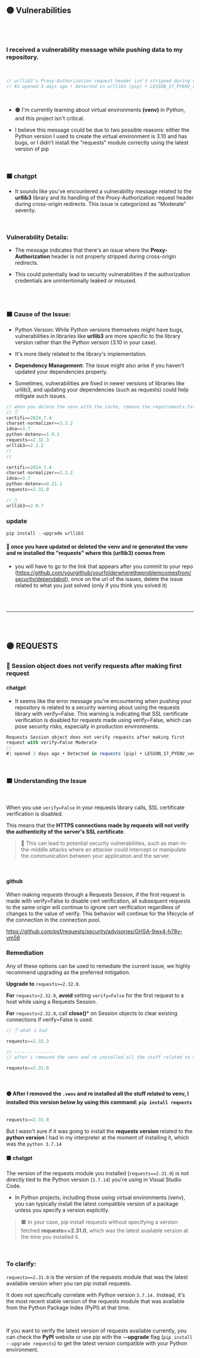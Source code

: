 ## 🟡 Vulnerabilities

<br>
<br>


### I received a vulnerability message while pushing data to my repository.

<br>

```javascript
// urllib3's Proxy-Authorization request header isn't stripped during cross-origin redirects Moderate
// #2 opened 3 days ago • Detected in urllib3 (pip) • LESSON_17_PYENV_venv_test/requirements.txt
```

<br>

- 🟠 I'm currently learning about virtual environments **(venv)** in Python, and this project isn't critical.

- I believe this message could be due to two possible reasons: either the Python version I used to create the virtual environment is 3.10 and has bugs, or I didn't install the "requests" module correctly using the latest version of pip

<br>


### 🟦 chatgpt

- It sounds like you've encountered a vulnerability message related to the **urllib3** library and its handling of the Proxy-Authorization request header during cross-origin redirects. This issue is categorized as "Moderate" severity.

<br>



### Vulnerability Details:

- The message indicates that there's an issue where the **Proxy-Authorization** header is not properly stripped during cross-origin redirects.

- This could potentially lead to security vulnerabilities if the authorization credentials are unintentionally leaked or misused.

<br>
<br>


### 🟩 Cause of the Issue:

- Python Version: While Python versions themselves might have bugs, vulnerabilities in libraries like **urllib3** are more specific to the library version rather than the Python version (3.10 in your case).

- It's more likely related to the library's implementation.

- **Dependency Management:** The issue might also arise if you haven't updated your dependencies properly.

- Sometimes, vulnerabilities are fixed in newer versions of libraries like urllib3, and updating your dependencies (such as requests) could help mitigate such issues.

```javascript
// when you delete the venv with the cache, remove the requirements.txt also, check the python version you have within the interpreter and open the terminal with the + , dont split the terminal
// ✋
certifi==2024.7.4
charset-normalizer==3.3.2
idna==3.7
python-dotenv==1.0.1
requests==2.32.3
urllib3==2.2.2
//
//

certifi==2024.7.4
charset-normalizer==3.3.2
idna==3.7
python-dotenv==0.21.1
requests==2.31.0

// 🤾
urllib3==2.0.7
```

### update

```javascript
pip install --upgrade urllib3

```

#### 🔴 once you have updated or deleted the venv and re generated the venv and re installed the "requests" where this (urllib3) comes from

- you will have to go to the link that appears after you commit to your repo (https://github.com/yourgithub/yourfolderwheretheproblemcomesfrom/security/dependabot), once on the url of the issues, delete the issue related to what you just solved (only if you think you solved it)


<br>
<br>

---


<br>
<br>

## 🟣 REQUESTS

### 🔴 Session object does not verify requests after making first request

#### chatgpt

- It seems like the error message you're encountering when pushing your repository is related to a security warning about using the requests library with verify=False. This warning is indicating that SSL certificate verification is disabled for requests made using verify=False, which can pose security risks, especially in production environments.



```javascript
Requests Session object does not verify requests after making first
request with verify=False Moderate
//
#1 opened 3 days ago • Detected in requests (pip) • LESSON_17_PYENV_venv_test/requirements.txt
```

<br>

### 🟩 Understanding the Issue

<br>

When you use `verify=False` in your requests library calls, SSL certificate verification is disabled.

This means that the **HTTPS connections made by requests will not verify the authenticity of the server's SSL certificate**.

> 🔴 This can lead to potential security vulnerabilities, such as man-in-the-middle attacks where an attacker could intercept or manipulate the communication between your application and the server.


<br>


#### github


When making requests through a Requests Session, if the first request is made with verify=False to disable cert verification, all subsequent requests to the same origin will continue to ignore cert verification regardless of changes to the value of verify. This behavior will continue for the lifecycle of the connection in the connection pool.

https://github.com/psf/requests/security/advisories/GHSA-9wx4-h78v-vm56



### Remediation
Any of these options can be used to remediate the current issue, we highly recommend upgrading as the preferred mitigation.

**Upgrade to** `requests>=2.32.0.`

**For** `requests<2.32.0`, **avoid** setting `verify=False` for the first request to a host while using a Requests Session.


**For** `requests<2.32.0`, call **close()*** on Session objects to clear existing connections if verify=False is used.

```javascript
// ✋ what i had

requests==2.32.3

// ---------------
// after i removed the venv and re installed all the stuff related to venv, i installed this version below by using this command: pip install requests, keep in  mind that its going to install the version related to the python version you have in your interpreter

requests==2.31.0
```


<br>

#### 🟡 After I removed the `.venv` and re installed all the stuff related to venv, I installed this version below by using this command: `pip install requests`


```javascript

requests==2.31.0

```

But I wasn't sure if it was going to install the **requests version** related to the **python version** I had in my interpreter at the moment of installing it, which was the `python 3.7.14 `

#### 🟦 chatgpt


The version of the requests module you installed (`requests==2.31.0`) is not directly tied to the Python version (`3.7.14`) you're using in Visual Studio Code.

- In Python projects, including those using virtual environments (venv), you can typically install the latest compatible version of a package unless you specify a version explicitly.

> 🟧 In your case, pip install requests without specifying a version fetched **requests==2.31.0**, which was the latest available version at the time you installed it.

<br>


### To clarify:

`requests==2.31.0` is the version of the requests module that was the latest available version when you ran pip install requests.


It does not specifically correlate with Python version `3.7.14.` Instead, it's the most recent stable version of the requests module that was available from the Python Package Index (PyPI) at that time.

<br>

If you want to verify the latest version of requests available currently, you can check the **PyPI** website or use pip with the **--upgrade** flag (`pip install --upgrade requests`) to get the latest version compatible with your Python environment.